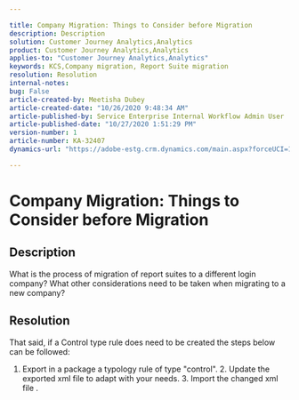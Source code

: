 ```yaml
---

title: Company Migration: Things to Consider before Migration  
description: Description  
solution: Customer Journey Analytics,Analytics  
product: Customer Journey Analytics,Analytics  
applies-to: "Customer Journey Analytics,Analytics"  
keywords: KCS,Company migration, Report Suite migration  
resolution: Resolution  
internal-notes:   
bug: False  
article-created-by: Meetisha Dubey  
article-created-date: "10/26/2020 9:48:34 AM"  
article-published-by: Service Enterprise Internal Workflow Admin User  
article-published-date: "10/27/2020 1:51:29 PM"  
version-number: 1  
article-number: KA-32407  
dynamics-url: "https://adobe-estg.crm.dynamics.com/main.aspx?forceUCI=1&pagetype=entityrecord&etn=knowledgearticle&id=fab27b3c-7017-eb11-a812-000d3a593b88"

---
```


# Company Migration: Things to Consider before Migration

## Description

What is the process of migration of report suites to a different login company? What other considerations need to be taken when migrating to a new company?

## Resolution

That said, if a Control type rule does need to be created the steps below can be followed:

1. Export in a package a typology rule of type "control". 2. Update the exported xml file to adapt with your needs. 3. Import the changed xml file .



















